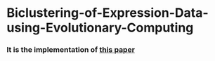 # Biclustering-of-Expression-Data-using-Evolutionary-Computing

### It is the implementation of [this paper](https://ieeexplore.ieee.org/document/1613863/)
